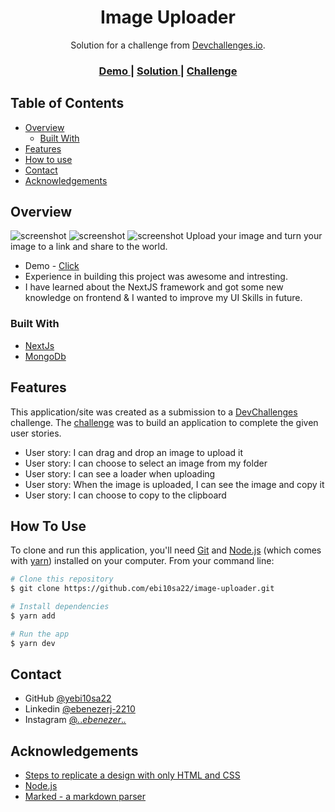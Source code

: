 <!-- Please update value in the {}  -->

<h1 align="center">Image Uploader</h1>

<div align="center">
   Solution for a challenge from  <a href="http://devchallenges.io" target="_blank">Devchallenges.io</a>.
</div>

<div align="center">
  <h3>
    <a href="https://image-uploader-ebi10sa22.vercel.app/">
      Demo
    </a>
    <span> | </span>
    <a href="https://github.com/ebi10sa22/image-uploader">
      Solution
    </a>
    <span> | </span>
    <a href="https://devchallenges.io/challenges/O2iGT9yBd6xZBrOcVirx">
      Challenge
    </a>
  </h3>
</div>

<!-- TABLE OF CONTENTS -->

## Table of Contents

- [Overview](#overview)
  - [Built With](#built-with)
- [Features](#features)
- [How to use](#how-to-use)
- [Contact](#contact)
- [Acknowledgements](#acknowledgements)

<!-- OVERVIEW -->

## Overview

![screenshot](https://raw.githubusercontent.com/ebi10sa22/image-uploader/master/demo/images/demo.png?token=GHSAT0AAAAAABQXENDX4FHNUWENJGHKB4H2YP3R7VA)
![screenshot](https://raw.githubusercontent.com/ebi10sa22/image-uploader/master/demo/images/uploading.png?token=GHSAT0AAAAAABQXENDX7HJ2HMUNTTN4LKKQYP3R4FQ)
![screenshot](https://raw.githubusercontent.com/ebi10sa22/image-uploader/master/demo/images/uploaded.png?token=GHSAT0AAAAAABQXENDXYN4PONBQPA2AF5V2YP3R4QQ)
Upload your image and turn your image to a link and share to the world.

- Demo - <a href="https://image-uploader-ebi10sa22.vercel.app/">Click</a>
- Experience in building this project was awesome and intresting.
- I have learned about the NextJS framework and got some new knowledge on frontend & I wanted to improve my UI Skills in future.

### Built With

<!-- This section should list any major frameworks that you built your project using. Here are a few examples.-->

- [NextJs](https://nextjs.org/)
- [MongoDb](https://www.mongodb.com/)

## Features

<!-- List the features of your application or follow the template. Don't share the figma file here :) -->

This application/site was created as a submission to a [DevChallenges](https://devchallenges.io/challenges) challenge. The [challenge](https://devchallenges.io/challenges/O2iGT9yBd6xZBrOcVirx) was to build an application to complete the given user stories.

- User story: I can drag and drop an image to upload it
- User story: I can choose to select an image from my folder
- User story: I can see a loader when uploading
- User story: When the image is uploaded, I can see the image and copy it
- User story: I can choose to copy to the clipboard

## How To Use

<!-- Example: -->

To clone and run this application, you'll need [Git](https://git-scm.com) and [Node.js](https://nodejs.org/en/download/) (which comes with [yarn](http://yarnpkg.com)) installed on your computer. From your command line:

```bash
# Clone this repository
$ git clone https://github.com/ebi10sa22/image-uploader.git

# Install dependencies
$ yarn add

# Run the app
$ yarn dev
```

## Contact

<!-- - Website [your-website.com](https://{your-web-site-link}) -->

- GitHub [@yebi10sa22](https://github.com/ebi10sa22)
- Linkedin [@ebenezerj-2210](https://www.linkedin.com/in/ebenezerj-2210/)
- Instagram [@_._._ebenezer_._._](https://www.instagram.com/_._._ebenezer_._._/)

## Acknowledgements

<!-- This section should list any articles or add-ons/plugins that helps you to complete the project. This is optional but it will help you in the future. For example -->

- [Steps to replicate a design with only HTML and CSS](https://devchallenges-blogs.web.app/how-to-replicate-design/)
- [Node.js](https://nodejs.org/)
- [Marked - a markdown parser](https://github.com/chjj/marked)
